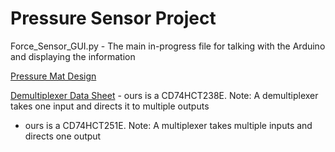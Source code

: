 # Pressure Sensor Project

Force_Sensor_GUI.py - The main in-progress file for talking with the Arduino and displaying the information

[Pressure Mat Design](https://www.instructables.com/O-mat/)

[Demultiplexer Data Sheet](https://github.com/James-Wade1/pressure_sensor/blob/main/Demultiplexer%20Data%20Sheet.pdf) - ours is a CD74HCT238E. Note: A demultiplexer takes one input and directs it to multiple outputs

- ours is a CD74HCT251E. Note: A multiplexer takes multiple inputs and directs one output
